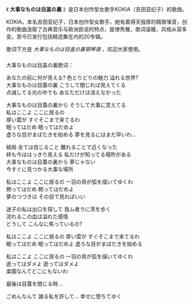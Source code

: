 

《 **大事なものは目盖の裏** 》是日本创作型女歌手KOKIA（吉田亚纪子）的歌曲。

  

KOKIA，本名吉田亚纪子，日本创作型女歌手。她有着得天独厚的精致嗓音，创作的歌曲汲取了古典音乐与欧洲民谣的特点，旋律秀雅，歌词温暖，风格从容多变。至今已发行包括精选集在内的20专辑。

  

歌词下方是 _大事なものは目盖の裏钢琴谱_ ，欢迎大家使用。

###  
大事なものは目盖の裏歌词：

  
あなたの前に何が見える? 色とりどりの魅力 溢れる世界?  
大事なものは目蓋の裏 こうして閉じれば見えてくる  
点滅してる光の中でも あなただけは消えなかった

大事なものは目蓋の裏から そうして大事に覚えてる  
私はここよ ここに居るの  
厚い雲が すぐそこまで来てるわ  
眠ってはだめ 眠ってはだめよ  
虚ろな目がまばたきを始める 夢を見るにはまだ早いわ…

結局 全ては信じること 離れることで近くなった  
絆も今ははっきり見える 私だけが知ってる場所がある  
大事なものは目蓋の裏から 夢じゃない  
今すぐに見つかる大事な場所

私はここよ ここに居るの 一羽の鳥が弧を描いてゆくわ  
黙ってはだめ 黙ってはだめよ  
夢のつづきは その目で見ればいい

迷子の私は出口を探して 我ム者ラに茨を歩く  
流れるこの血は溢れた感情  
どうして こんなに焦っているの?

私はここよ ここに居るの 厚い雲が すぐそこまで来てるわ  
眠ってはだめ 眠ってはだめよ 虚ろな目がまばたきを始める

私はここよ ここに居るの 一羽の鳥が弧を描いてゆくわ  
逝ってはダメよ 逝ってはダメよ  
楽園なんてどこにもないわ

最後は目蓋を閉じる時…

ごめんなんて 謝る私を許して… 幸せに堕ちてゆく  


